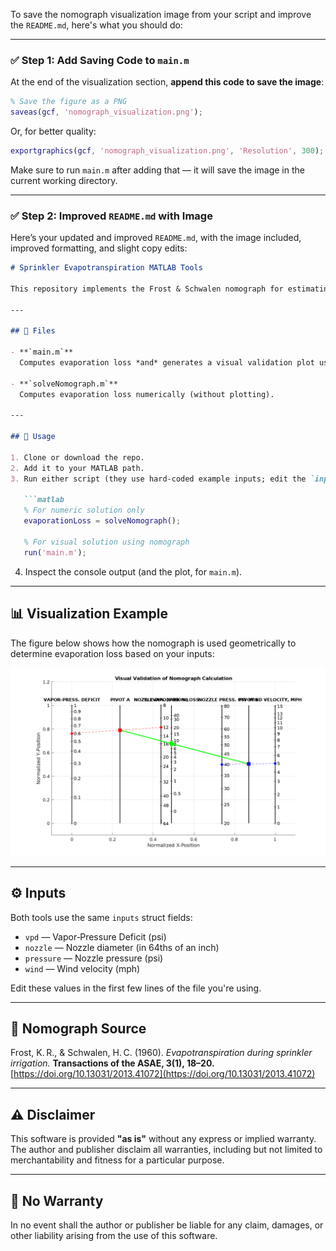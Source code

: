 To save the nomograph visualization image from your script and improve the `README.md`, here's what you should do:

---

### ✅ **Step 1: Add Saving Code to `main.m`**

At the end of the visualization section, **append this code to save the image**:

```matlab
% Save the figure as a PNG
saveas(gcf, 'nomograph_visualization.png');
```

Or, for better quality:

```matlab
exportgraphics(gcf, 'nomograph_visualization.png', 'Resolution', 300);
```

Make sure to run `main.m` after adding that — it will save the image in the current working directory.

---

### ✅ **Step 2: Improved `README.md` with Image**

Here’s your updated and improved `README.md`, with the image included, improved formatting, and slight copy edits:

````markdown
# Sprinkler Evapotranspiration MATLAB Tools

This repository implements the Frost & Schwalen nomograph for estimating water loss due to evaporation during sprinkler irrigation.

---

## 📁 Files

- **`main.m`**  
  Computes evaporation loss *and* generates a visual validation plot using the nomograph.

- **`solveNomograph.m`**  
  Computes evaporation loss numerically (without plotting).

---

## 🧪 Usage

1. Clone or download the repo.
2. Add it to your MATLAB path.
3. Run either script (they use hard-coded example inputs; edit the `inputs` struct near the top to suit your conditions):

   ```matlab
   % For numeric solution only
   evaporationLoss = solveNomograph();

   % For visual solution using nomograph
   run('main.m');
````

4. Inspect the console output (and the plot, for `main.m`).

---

## 📊 Visualization Example

The figure below shows how the nomograph is used geometrically to determine evaporation loss based on your inputs:

![Nomograph Visualization](nomograph_visualization.png)

---

## ⚙️ Inputs

Both tools use the same `inputs` struct fields:

* `vpd` — Vapor‐Pressure Deficit (psi)
* `nozzle` — Nozzle diameter (in 64ths of an inch)
* `pressure` — Nozzle pressure (psi)
* `wind` — Wind velocity (mph)

Edit these values in the first few lines of the file you're using.

---

## 📖 Nomograph Source

Frost, K. R., & Schwalen, H. C. (1960).
*Evapotranspiration during sprinkler irrigation.*
**Transactions of the ASAE, 3(1), 18–20.**
[https://doi.org/10.13031/2013.41072](https://doi.org/10.13031/2013.41072)

---

## ⚠️ Disclaimer

This software is provided **"as is"** without any express or implied warranty.
The author and publisher disclaim all warranties, including but not limited to merchantability and fitness for a particular purpose.

---

## 🚫 No Warranty

In no event shall the author or publisher be liable for any claim, damages, or other liability arising from the use of this software.
